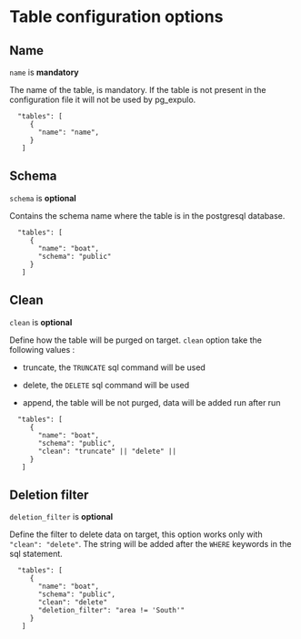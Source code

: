# Table configuration options

## Name

`name` is **mandatory**

The name of the table, is mandatory. If the table is not present in the configuration file it will not be used by pg_expulo.

```code
  "tables": [
     {
       "name": "name",
     }
   ]
```


## Schema

`schema` is **optional**

Contains the schema name where the table is in the postgresql database.

```code
  "tables": [
     {
       "name": "boat",
       "schema": "public"
     }
   ]
```

## Clean

`clean` is **optional**

Define how the table will be purged on target. `clean` option take the following values :

* truncate, the `TRUNCATE` sql command will be used

* delete, the `DELETE` sql command will be used

* append, the table will be not purged, data will be added run after run


```code
  "tables": [
     {
       "name": "boat",
       "schema": "public",
       "clean": "truncate" || "delete" ||
     }
   ]
```

## Deletion filter

`deletion_filter` is **optional**

Define the filter to delete data on target, this option works only with `"clean": "delete"`. The string will be added after the `WHERE` keywords in the sql statement.

```code
  "tables": [
     {
       "name": "boat",
       "schema": "public",
       "clean": "delete"
       "deletion_filter": "area != 'South'"
     }
   ]
```